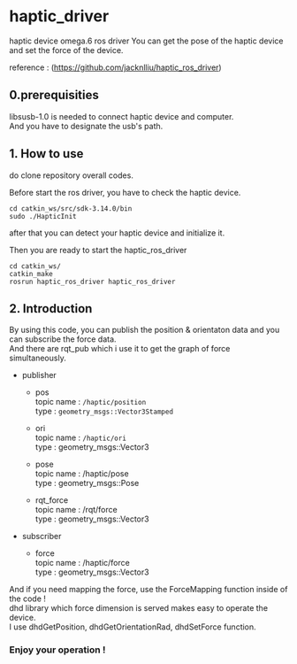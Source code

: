 # haptic_driver
haptic device omega.6 ros driver
You can get the pose of the haptic device and set the force of the device.       

reference : (https://github.com/jacknlliu/haptic_ros_driver) 

## 0.prerequisities
libsusb-1.0 is needed to connect haptic device and computer.           
And you have to designate the usb's path.

## 1. How to use
do clone repository overall codes.         

Before start the ros driver, you have to check the haptic device. 

```linux
cd catkin_ws/src/sdk-3.14.0/bin
sudo ./HapticInit
```

after that you can detect your haptic device and initialize it.

Then you are ready to start the haptic_ros_driver

```linux
cd catkin_ws/
catkin_make
rosrun haptic_ros_driver haptic_ros_driver
```
## 2. Introduction
By using this code, you can publish the position & orientaton data and you can subscribe the force data.       
And there are rqt_pub which i use it to get the graph of force simultaneously.       
* publisher
  * pos        
  topic name : ```/haptic/position```        
  type : ```geometry_msgs::Vector3Stamped```
  
  * ori          
  topic name : ```/haptic/ori```        
  type : geometry_msgs::Vector3
  
  * pose        
  topic name : /haptic/pose         
  type : geometry_msgs::Pose
  
  * rqt_force        
  topic name : /rqt/force         
  type : geometry_msgs::Vector3

* subscriber
  * force        
  topic name : /haptic/force          
  type : geometry_msgs::Vector3          
         
And if you need mapping the force, use the ForceMapping function inside of the code !        
dhd library which force dimension is served makes easy to operate the device.        
I use dhdGetPosition, dhdGetOrientationRad, dhdSetForce function. 
         

### Enjoy your operation !

